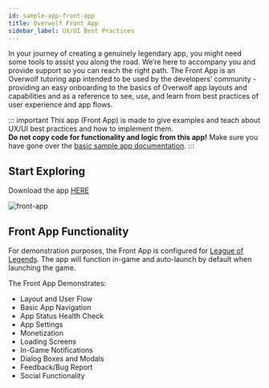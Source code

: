 ```yaml
---
id: sample-app-front-app
title: Overwolf Front App
sidebar_label: UX/UI Best Practices
---
```

In your journey of creating a genuinely legendary app, you might need some tools to assist you along the road. We’re here to accompany you and provide support so you can reach the right path. 
The Front App is an Overwolf tutoring app intended to be used by the developers’ community - providing an easy onboarding to the basics of Overwolf app layouts and capabilities and as a reference to see, use, and learn from best practices of user experience and app flows.

::: important
This app (Front App) is made to give examples and teach about UX/UI best practices and how to implement them.  
**Do not copy code for functionality and logic from this app!**  Make sure you have gone over the [basic sample app documentation](sample-app-overview).
:::

## Start Exploring

Download the app [HERE](https://www.overwolf.com/app/Overwolf-Front_App)

![front-app](assets/sample-app/front-app.jpg)

## Front App Functionality

For demonstration purposes, the Front App is configured for [League of Legends](https://euw.leagueoflegends.com/en-us/). The app will function in-game and auto-launch by default when launching the game.

The Front App Demonstrates:

* Layout and User Flow
* Basic App Navigation
* App Status Health Check
* App Settings
* Monetization
* Loading Screens
* In-Game Notifications
* Dialog Boxes and Modals
* Feedback/Bug Report
* Social Functionality

